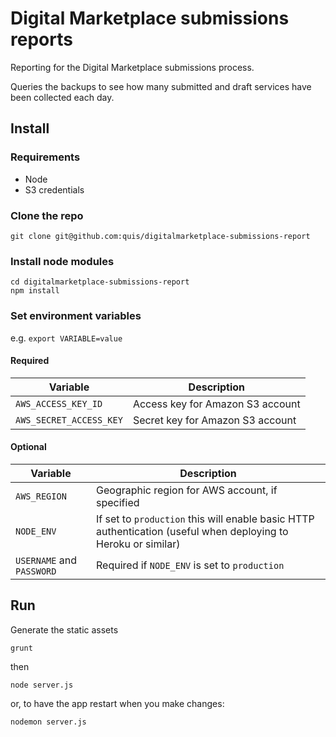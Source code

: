 Digital Marketplace submissions reports
=====================================
Reporting for the Digital Marketplace submissions process.

Queries the backups to see how many submitted and draft services have been
collected each day.

## Install

### Requirements

- Node
- S3 credentials

### Clone the repo
```
git clone git@github.com:quis/digitalmarketplace-submissions-report
```

### Install node modules
```
cd digitalmarketplace-submissions-report
npm install
```

### Set environment variables

e.g. `export VARIABLE=value`

#### Required

Variable | Description
-------- | -----------
`AWS_ACCESS_KEY_ID` | Access key for Amazon S3 account
`AWS_SECRET_ACCESS_KEY` | Secret key for Amazon S3 account


#### Optional

Variable | Description
-------- | -----------
`AWS_REGION` | Geographic region for AWS account, if specified
`NODE_ENV` | If set to `production` this will enable basic HTTP authentication (useful when deploying to Heroku or similar)
`USERNAME` and `PASSWORD` | Required if `NODE_ENV` is set to `production`

## Run
Generate the static assets
```
grunt
```
then
```
node server.js
```
or, to have the app restart when you make changes:
```
nodemon server.js
```
